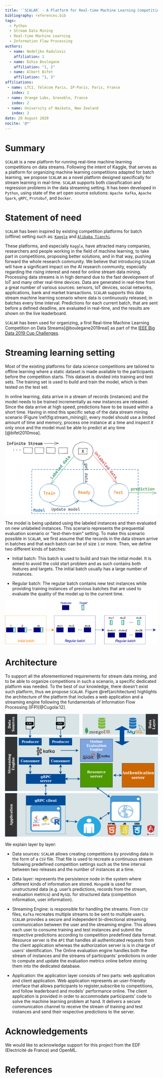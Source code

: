 ```yaml
---
title: '`SCALAR` - A Platform for Real-time Machine Learning Competitions on Data Streams'
bibliography: references.bib
tags:
  - Python
  - Stream Data Mining
  - Real-time Machine Learning
  - Information Flow Processing
authors:
  - name: Nedeljko Radulovic
    affiliation: 1
  - name: Dihia Boulegane
    affiliation: "1, 2"
  - name: Albert Bifet
    affiliation: "1, 3"
affiliations:
 - name: LTCI, Télécom Paris, IP-Paris, Paris, France
   index: 1
 - name: Orange Labs, Grenoble, France
   index: 2
 - name: University of Waikato, New Zealand
   index: 3
date: 26 August 2020
nocite: '@*'
---
```


# Summary

`SCALAR` is a new platform for running real-time machine learning competitions on data streams. Following the intent of Kaggle, that serves as a platform for organizing machine learning competitions adapted for batch learning, we propose `SCALAR` as a novel platform designed specifically for stream learning in real-time. `SCALAR` supports both classification and regression problems in the data streaming setting. It has been developed in `Python`, using state of the art open source solutions: `Apache Kafka`, `Apache Spark`, `gRPC`, `Protobuf`, and `Docker`. 
# Statement of need 

`SCALAR` has been inspired by existing competition platforms for batch (offline) setting such as: [`Kaggle`](https://www.kaggle.com/) and [`Alibaba Tianchi`](https://tianchi.aliyun.com/).

These platforms, and especially `Kaggle`, have attracted many companies, researchers and people working in the field of machine learning, to take part in competitions, proposing better 
solutions, and in that way, pushing forward the whole research community. We believe that introducing `SCALAR` will have a significant impact on the AI research community, 
especially regarding the rising interest and need for online stream data mining. Processing data streams is in high demand due to the fast development of IoT and many other 
real-time devices. Data are generated in real-time from a great number of various sources: sensors, IoT devices, social networks, applications, bank and market transactions. 
`SCALAR` supports this data stream machine learning scenario where data is continuously released, in batches  every time interval. 
Predictions for each current batch, that are sent before a defined deadline, are evaluated in real-time, and the results are shown on the live leaderboard. 

`SCALAR` has been used for organizing, a first  Real-time Machine Learning Competition on Data Streams[@boulegane2019real] as part of the [IEEE Big Data 2019 Cup Challenges](http://bigdataieee.org/BigData2019/BigDataCupChallenges.html).

# Streaming learning setting

Most of the existing platforms for data science competitions are tailored to offline learning where a static dataset is made available to the participants before the competition starts. 
This dataset is divided into training and test sets. The training set is used to build and train the model, which is then tested on the test set. 

In online learning, data arrive in a stream of records (instances) and the model needs to be trained incrementally as new instances are released. Since the data arrive at high speed, 
predictions have to be issued within a short time. Having in mind this specific setup of the data stream mining scenario (Figure \ref{fig:stream_mining}), every model should use a limited 
amount of time and memory, process one instance at a time and inspect it only once and the model must be able to predict at any time [@bifet2010moa].

![Stream data mining scenario\label{fig:stream_mining}](stream_mining.png)


The model is being updated using the labeled instances and then evaluated on new unlabeled instances. This scenario represents the prequential evaluation scenario or "test-then-train" setting.
To make this scenario possible in `SCALAR`, we first assume that the records in the data stream arrive in batches and that each batch can be of size `1` or more. Then, we define two different kinds of batches:

* Initial batch: This batch is used to build and train the initial model. It is aimed to avoid the cold start problem and as such contains both features and targets. The initial batch usually has a large number of instances.

* Regular batch: The regular batch contains new test instances while providing training instances of previous batches that are  used to evaluate the quality of the model up to the current time.

![Initial and regular batches in the data stream\label{fig:online_learning}](online_learning.jpg)

# Architecture

To support all the aforementioned requirements for stream data mining, and to be able to organize competitions in such a scenario, a specific dedicated platform was needed. To the best of our knowledge, there doesn't exist such platform, thus we propose `SCALAR`. Figure \@ref{architecture} highlights the architecture of the platform that includes a web application and a streaming engine following the fundamentals of Information Flow Processing (IFP)[@Cugola:12].

![Architecture of the platform\label{architecture}](Architecture.png)

We explain layer by layer:

* Data sources: `SCALAR` allows creating competitions by providing data in the form of a `CSV` file. That file is used to recreate a continuous stream following predefined competition settings such as the time interval between two releases and the number of instances at a time.
    
* Data layer: represents the persistence node in the system where different kinds of information are stored. `MongoDB` is used for unstructured data (e.g. user’s predictions, records from the stream, evaluation metrics) and `MySQL` for structured data (competition information, user information).
    
* Streaming Engine: is responsible for handling the streams. From `CSV` files, `Kafka` recreates multiple streams to be sent to multiple users. `SCALAR` provides a secure and independent bi-directional streaming communication between the user and the streaming engine. This allows each user to consume training and test instances and submit the respective predictions according to competition predefined data format. Resource server is the `API` that handles all authenticated requests from the client application whereas the authorization server is is in charge of users' identification. The Online evaluation engine handles both the stream of instances and the streams of participants' predictions in order to compute and update the evaluation metrics online before storing them into the dedicated database.
    
* Application: the application layer consists of two parts: web application and client application. Web application represents an user-friendly interface that allows participants to register,subscribe to competitions, and follow leaderboard and models' performance online. The client application is provided in order to accommodate participants' code to solve the machine learning problem at hand. It delivers  a secure communication channel to receive the stream of training and test instances and send their respective predictions to the server.

# Acknowledgements

We would like to acknowledge support for this project from the EDF (Electricité de France) and OpenML.

# References

